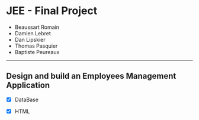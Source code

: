 # JEE - Final Project

* Beaussart Romain
* Damien Lebret
* Dan Lipskier
* Thomas Pasquier
* Baptiste Peureaux

---

## Design and build an Employees Management Application 



- [x] DataBase
- [x] HTML

